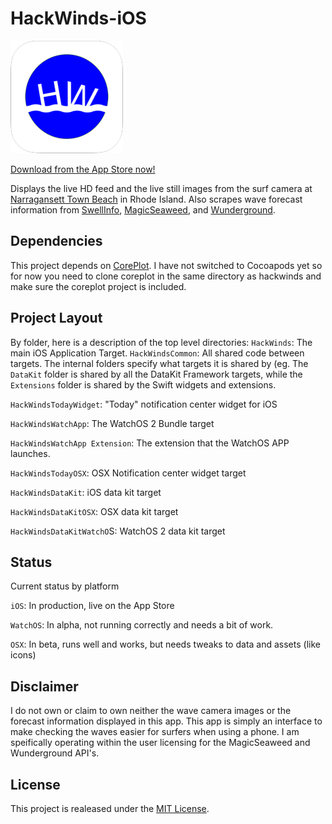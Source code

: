 HackWinds-iOS
=====================

![icon](https://raw.githubusercontent.com/mpiannucci/HackWinds-iOS/master/HackWinds/Resources/Images.xcassets/AppIcon.appiconset/Icon-60@3x.png)

[Download from the App Store now!](https://itunes.apple.com/us/app/hackwinds/id945847570?ls=1&mt=8)

Displays the live HD feed and the live still images from the surf camera at [Narragansett Town Beach](http://www.warmwinds.com/surf-cam/) in Rhode Island. Also scrapes wave forecast information from [SwellInfo](http://www.swellinfo.com/surf-forecast/newport-rhode-island), [MagicSeaweed](http://magicseaweed.com/Narragansett-Beach-Surf-Report/1103/), and [Wunderground](http://www.wunderground.com/?apiref=b80661e4fc362f50).

Dependencies
----------------
This project depends on [CorePlot](https://github.com/core-plot/core-plot). I have not switched to Cocoapods yet so for now you need to clone coreplot in the same directory as hackwinds and make sure the coreplot project is included. 

Project Layout
----------------
By folder, here is a description of the top level directories:
`HackWinds`: The main iOS Application Target.
`HackWindsCommon`: All shared code between targets. The internal folders specify what targets it is shared by (eg. The `DataKit` folder is shared by all the DataKit Framework targets, while the `Extensions` folder is shared by the Swift widgets and extensions. 

`HackWindsTodayWidget`: "Today" notification center widget for iOS

`HackWindsWatchApp`: The WatchOS 2 Bundle target

`HackWindsWatchApp Extension`: The extension that the WatchOS APP launches. 

`HackWindsTodayOSX`: OSX Notification center widget target

`HackWindsDataKit`: iOS data kit target

`HackWindsDataKitOSX`: OSX data kit target

`HackWindsDataKitWatchO`S: WatchOS 2 data kit target

Status
---------------
Current status by platform

`iOS`: In production, live on the App Store

`WatchOS`: In alpha, not running correctly and needs a bit of work.

`OSX`: In beta, runs well and works, but needs tweaks to data and assets (like icons)

Disclaimer 
----------------

I do not own or claim to own neither the wave camera images or the forecast information displayed in this app. This app is simply an interface to make checking the waves easier for surfers when using a phone. I am speifically operating within the user licensing for the MagicSeaweed and Wunderground API's.

License
-----------------
This project is realeased under the [MIT License](https://github.com/mpiannucci/HackWinds-iOS/blob/master/LICENSE).
